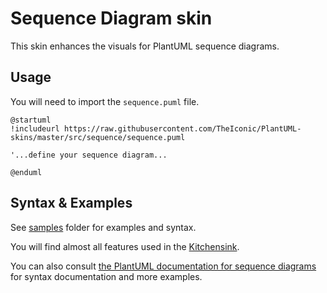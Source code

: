 # Sequence Diagram skin

This skin enhances the visuals for PlantUML sequence diagrams.

## Usage
You will need to import the `sequence.puml` file.
```
@startuml
!includeurl https://raw.githubusercontent.com/TheIconic/PlantUML-skins/master/src/sequence/sequence.puml

'...define your sequence diagram...

@enduml
```

## Syntax & Examples
See [samples](samples) folder for examples and syntax.

You will find almost all features used in the [Kitchensink](samples/Kitchensink.puml).

You can also consult [the PlantUML documentation for sequence diagrams](https://plantuml.com/sequence-diagram)
for syntax documentation and more examples.
